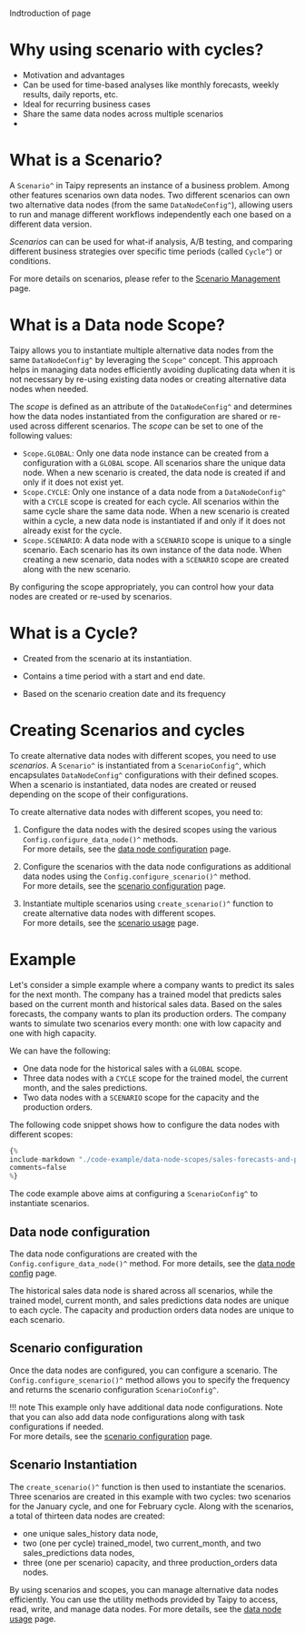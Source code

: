 Indtroduction of page

# Why using scenario with cycles?

- Motivation and advantages
- Can be used for time-based analyses like monthly forecasts, weekly results, daily reports, etc.
- Ideal for recurring business cases
- Share the same data nodes across multiple scenarios
-
# What is a Scenario?
A `Scenario^` in Taipy represents an instance of a business problem. Among other features
scenarios own data nodes. Two different scenarios can own two alternative data nodes (from the
same `DataNodeConfig^`), allowing users to run and manage different workflows independently
each one based on a different data version.

*Scenarios* can can be used for what-if analysis, A/B testing, and comparing
different business strategies over specific time periods (called `Cycle^`) or conditions.

For more details on scenarios, please refer to the [Scenario Management](../scenario-mgt/index.md)
page.

# What is a Data node Scope?

Taipy allows you to instantiate multiple alternative data nodes from the same `DataNodeConfig^`
by leveraging the `Scope^` concept. This approach helps in managing data nodes efficiently
avoiding duplicating data when it is not necessary by re-using existing data nodes or
creating alternative data nodes when needed.

The *scope* is defined as an attribute of the `DataNodeConfig^` and determines how the
data nodes instantiated from the configuration are shared or re-used across different scenarios.
The *scope* can be set to one of the following values:

- `Scope.GLOBAL`: Only one data node instance can be created from a configuration with a `GLOBAL`
    scope. All scenarios share the unique data node. When a new scenario is created, the
    data node is created if and only if it does not exist yet.
- `Scope.CYCLE`: Only one instance of a data node from a `DataNodeConfig^` with a `CYCLE` scope is
    created for each cycle. All scenarios within the same cycle share the same data node. When a
    new scenario is created within a cycle, a new data node is instantiated if and only if it
    does not already exist for the cycle.
- `Scope.SCENARIO`: A data node with a `SCENARIO` scope is unique to a single scenario. Each scenario
    has its own instance of the data node. When creating a new scenario, data nodes with a `SCENARIO`
    scope are created along with the new scenario.

By configuring the scope appropriately, you can control how your data nodes are created or
re-used by scenarios.

# What is a Cycle?

- Created from the scenario at its instantiation.

- Contains a time period with a start and end date.

- Based on the scenario creation date and its frequency

# Creating Scenarios and cycles

To create alternative data nodes with different scopes, you need to use *scenarios*.
A `Scenario^` is instantiated from a `ScenarioConfig^`, which encapsulates `DataNodeConfig^`
configurations with their defined scopes. When a scenario is instantiated, data nodes are created
or reused depending on the scope of their configurations.

To create alternative data nodes with different scopes, you need to:
1. Configure the data nodes with the desired scopes using the various
    `Config.configure_data_node()^` methods.<br>
    For more details, see the [data node configuration](../data-integration/data-node-config.md) page.

2. Configure the scenarios with the data node configurations as additional data nodes using
    the `Config.configure_scenario()^` method.<br>
    For more details, see the [scenario configuration](../scenario-mgt/scenario-config.md)
    page.

3. Instantiate multiple scenarios using `create_scenario()^` function to create alternative
    data nodes with different scopes.<br>
    For more details, see the [scenario usage](../scenario-mgt/scenario-mgt.md)
    page.

# Example

Let's consider a simple example where a company wants to predict its sales for the next month.
The company has a trained model that predicts sales based on the current month and historical
sales data. Based on the sales forecasts, the company wants to plan its production orders.
The company wants to simulate two scenarios every month: one with low capacity and one with
high capacity.

We can have the following:

- One data node for the historical sales with a `GLOBAL` scope.
- Three data nodes with a `CYCLE` scope for the trained model, the current month, and the sales predictions.
- Two data nodes with a `SCENARIO` scope for the capacity and the production orders.

The following code snippet shows how to configure the data nodes with different scopes:

```python linenums="1"
{%
include-markdown "./code-example/data-node-scopes/sales-forecasts-and-prod-orders.py"
comments=false
%}
```

The code example above aims at configuring a `ScenarioConfig^` to instantiate scenarios.

## Data node configuration

The data node configurations are created with the `Config.configure_data_node()^` method.
For more details, see the [data node config](../data-integration/data-node-config.md) page.

The historical sales data node is shared across all scenarios, while the
trained model, current month, and sales predictions data nodes are unique to each cycle.
The capacity and production orders data nodes are unique to each scenario.

## Scenario configuration

Once the data nodes are configured, you can configure a scenario. The `Config.configure_scenario()^`
method allows you to specify the frequency and returns the scenario configuration `ScenarioConfig^`.

!!! note
    This example only have additional data node configurations. Note that you can also
    add data node configurations along with task configurations if needed.<br>
    For more details, see the [scenario configuration](../scenario-mgt/scenario-config.md)
    page.

## Scenario Instantiation

The `create_scenario()^` function is then used to instantiate the scenarios. Three scenarios are
created in this example with two cycles: two scenarios for the January cycle, and one for February cycle.
Along with the scenarios, a total of thirteen data nodes are created:
- one unique sales_history data node,
- two (one per cycle) trained_model, two current_month, and two sales_predictions data nodes,
- three (one per scenario) capacity, and three production_orders data nodes.

By using scenarios and scopes, you can manage alternative data nodes efficiently. You can use
the utility methods provided by Taipy to access, read, write, and manage data nodes.
For more details, see the [data node usage](../data-integration/data-node-usage.md) page.
